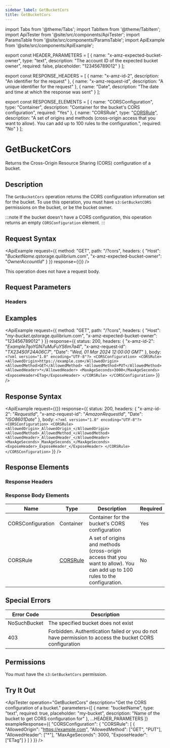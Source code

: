 ```yaml
---
sidebar_label: GetBucketCors
title: GetBucketCors
---
```


import Tabs from '@theme/Tabs';
import TabItem from '@theme/TabItem';
import ApiTester from '@site/src/components/ApiTester';
import ParamsTable from '@site/src/components/ParamsTable';
import ApiExample from '@site/src/components/ApiExample';

export const HEADER_PARAMETERS = [
  {
    name: "x-amz-expected-bucket-owner",
    type: "text",
    description: "The account ID of the expected bucket owner",
    required: false,
    placeholder: "123456789012"
  }
];

export const RESPONSE_HEADERS = [
  {
    name: "x-amz-id-2",
    description: "An identifier for the request"
  },
  {
    name: "x-amz-request-id",
    description: "A unique identifier for the request"
  },
  {
    name: "Date",
    description: "The date and time at which the response was sent"
  }
];

export const RESPONSE_ELEMENTS = [
  {
    name: "CORSConfiguration",
    type: "Container",
    description: "Container for the bucket's CORS configuration",
    required: "Yes"
  },
  {
    name: "CORSRule",
    type: "[CORSRule](../data-types/cors-rule)",
    description: "A set of origins and methods (cross-origin access that you want to allow). You can add up to 100 rules to the configuration.",
    required: "No"
  }
];

# GetBucketCors

Returns the Cross-Origin Resource Sharing (CORS) configuration of a bucket.

## Description

The `GetBucketCors` operation returns the CORS configuration information set for the bucket. To use this operation, you must have `s3:GetBucketCORS` permissions on the bucket, or be the bucket owner.

:::note
If the bucket doesn't have a CORS configuration, this operation returns an empty `CORSConfiguration` element.
:::

## Request Syntax

<ApiExample
  request={{
    method: "GET",
    path: "/?cors",
    headers: {
      "Host": "_BucketName_.qstorage.quilibrium.com",
      "x-amz-expected-bucket-owner": "_OwnerAccountId_"
    }
  }}
  response={{}}
/>

This operation does not have a request body.

## Request Parameters

### Headers

<ParamsTable parameters={HEADER_PARAMETERS} />

## Examples

<ApiExample
  request={{
    method: "GET",
    path: "/?cors",
    headers: {
      "Host": "_my-bucket_.qstorage.quilibrium.com",
      "x-amz-expected-bucket-owner": "123456789012"
    }
  }}
  response={{
    status: 200,
    headers: {
      "x-amz-id-2": "_Example7qoYGN7uMuFuYS6m7a4l_",
      "x-amz-request-id": "_TX234S0F24A06C7_",
      "Date": "_Wed, 01 Mar 2024 12:00:00 GMT_"
    },
    body: `<?xml version="1.0" encoding="UTF-8"?>
<CORSConfiguration>
   <CORSRule>
      <AllowedOrigin>https://example.com</AllowedOrigin>
      <AllowedMethod>GET</AllowedMethod>
      <AllowedMethod>PUT</AllowedMethod>
      <AllowedHeader>*</AllowedHeader>
      <MaxAgeSeconds>3000</MaxAgeSeconds>
      <ExposeHeader>ETag</ExposeHeader>
   </CORSRule>
</CORSConfiguration>`
  }}
/>

## Response Syntax

<ApiExample
  request={{}}
  response={{
    status: 200,
    headers: {
      "x-amz-id-2": "_RequestId_",
      "x-amz-request-id": "_AmazonRequestId_",
      "Date": "_ISO8601Date_"
    },
    body: `<?xml version="1.0" encoding="UTF-8"?>
<CORSConfiguration>
   <CORSRule>
      <AllowedOrigin>_AllowedOrigin_</AllowedOrigin>
      <AllowedMethod>_AllowedMethod_</AllowedMethod>
      <AllowedHeader>_AllowedHeader_</AllowedHeader>
      <MaxAgeSeconds>_MaxAgeSeconds_</MaxAgeSeconds>
      <ExposeHeader>_ExposeHeader_</ExposeHeader>
   </CORSRule>
</CORSConfiguration>`
  }}
/>

## Response Elements

### Response Headers

<ParamsTable responseElements={RESPONSE_HEADERS} type="response" />

### Response Body Elements

| Name | Type | Description | Required |
|------|------|-------------|-----------|
| CORSConfiguration | Container | Container for the bucket's CORS configuration | Yes |
| CORSRule | [CORSRule](../data-types/cors-rule) | A set of origins and methods (cross-origin access that you want to allow). You can add up to 100 rules to the configuration. | No |

## Special Errors

| Error Code | Description |
|------------|-------------|
| NoSuchBucket | The specified bucket does not exist |
| 403 | Forbidden. Authentication failed or you do not have permission to access the bucket CORS configuration |

## Permissions

You must have the `s3:GetBucketCors` permission.

## Try It Out

<ApiTester
  operation="GetBucketCors"
  description="Get the CORS configuration of a bucket."
  parameters={[
    {
      name: "bucketName",
      type: "text",
      required: true,
      placeholder: "my-bucket",
      description: "Name of the bucket to get CORS configuration for"
    },
    ...HEADER_PARAMETERS
  ]}
  exampleResponse={{
    "CORSConfiguration": {
      "CORSRule": [
        {
          "AllowedOrigin": "https://example.com",
          "AllowedMethod": ["GET", "PUT"],
          "AllowedHeader": ["*"],
          "MaxAgeSeconds": 3000,
          "ExposeHeader": ["ETag"]
        }
      ]
    }
  }}
/> 